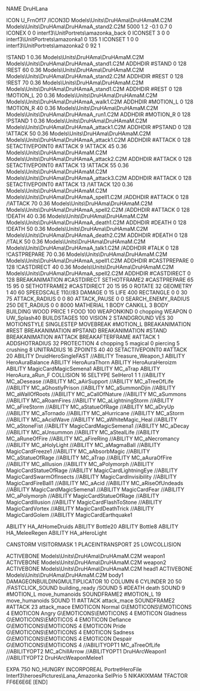 NAME DruHLana

ICON U_FrnOf17
/ICON3D Models\Units\DruHAma\DruHAmaM.C2M Models\Units\DruHAma\DruHAmaA_stand2.C2M 5000 1.2 -0.1 0.7 0  
ICONEX 0 0 interf3\UnitPortrets\amazonka_back 0
ICONSET 3 0 0 interf3\UnitPortrets\amazonka1 0 135 1
ICONSET 1 0 0 interf3\UnitPortrets\amazonka2 0 92 1

!STAND          1 0.36 Models\Units\DruHAma\DruHAmaM.C2M Models\Units\DruHAma\DruHAmaA_stand1.C2M
ADDHDIR #STAND 0 128
!REST          60 0.36 Models\Units\DruHAma\DruHAmaM.C2M Models\Units\DruHAma\DruHAmaA_stand2.C2M
ADDHDIR #REST 0 128
!REST          70 0.36 Models\Units\DruHAma\DruHAmaM.C2M Models\Units\DruHAma\DruHAmaA_stand1.C2M
ADDHDIR #REST 0 128
!MOTION_L      20 0.36 Models\Units\DruHAma\DruHAmaM.C2M Models\Units\DruHAma\DruHAmaA_walk1.C2M
ADDHDIR #MOTION_L 0 128
!MOTION_R      40 0.36 Models\Units\DruHAma\DruHAmaM.C2M Models\Units\DruHAma\DruHAmaA_run1.C2M
ADDHDIR #MOTION_R 0 128
!PSTAND        1  0.36 Models\Units\DruHAma\DruHAmaM.C2M Models\Units\DruHAma\DruHAmaA_attack1.C2M
ADDHDIR #PSTAND 0 128 
!ATTACK        50 0.36 Models\Units\DruHAma\DruHAmaM.C2M Models\Units\DruHAma\DruHAmaA_attack1.C2M
ADDHDIR #ATTACK 0 128
SETACTIVEPOINT0 #ATTACK 9
!ATTACK        45 0.36 Models\Units\DruHAma\DruHAmaM.C2M Models\Units\DruHAma\DruHAmaA_attack2.C2M
ADDHDIR #ATTACK 0 128
SETACTIVEPOINT0 #ATTACK 13
!ATTACK        55 0.36 Models\Units\DruHAma\DruHAmaM.C2M Models\Units\DruHAma\DruHAmaA_attack3.C2M
ADDHDIR #ATTACK 0 128
SETACTIVEPOINT0 #ATTACK 13
/!ATTACK       120 0.36 Models\Units\DruHAma\DruHAmaM.C2M Models\Units\DruHAma\DruHAmaA_spell1.C2M
/ADDHDIR #ATTACK 0 128
/!ATTACK        70 0.36 Models\Units\DruHAma\DruHAmaM.C2M Models\Units\DruHAma\DruHAmaA_spell2.C2M
/ADDHDIR #ATTACK 0 128
!DEATH         40 0.36 Models\Units\DruHAma\DruHAmaM.C2M Models\Units\DruHAma\DruHAmaA_death1.C2M
ADDHDIR #DEATH 0 128
!DEATH         50 0.36 Models\Units\DruHAma\DruHAmaM.C2M Models\Units\DruHAma\DruHAmaA_death2.C2M
ADDHDIR #DEATH 0 128
/!TALK         50 0.36 Models\Units\DruHAma\DruHAmaM.C2M Models\Units\DruHAma\DruHAmaA_talk1.C2M
/ADDHDIR #TALK 0 128
!CASTPREPARE   70  0.36 Models\Units\DruHAma\DruHAmaM.C2M Models\Units\DruHAma\DruHAmaA_spell1.C2M
ADDHDIR #CASTPREPARE 0 128
!CASTDIRECT    40  0.36 Models\Units\DruHAma\DruHAmaM.C2M Models\Units\DruHAma\DruHAmaA_spell2.C2M
ADDHDIR #CASTDIRECT 0 128
BREAKANIMATION #CASTDIRECT
SETHOTFRAME2 #CASTPREPARE 65 15 95 0
SETHOTFRAME2 #CASTDIRECT 20 15 95 0
ROTATE 32
GEOMETRY 1 40 60
SPEEDSCALE 110//83
DAMAGE   0 15
LIFE     400
RECTANGLE 0 0 30 75
ATTACK_RADIUS 0 0 80
ATTACK_PAUSE 0 0
SEARCH_ENEMY_RADIUS 250
DET_RADIUS 0 0 8000
MATHERIAL 1 BODY
CANKILL 3 BODY BUILDING WOOD
PRICE 1 FOOD 100
WEAPONKIND 0 chopping
WEAPON 0 UW_Splash40
BUILDSTAGES 100
VISION 2
STANDGROUND
VES 30
MOTIONSTYLE SINGLESTEP
MOVEBREAK #MOTION_L
BREAKANIMATION #REST
BREAKANIMATION #PSTAND
BREAKANIMATION #STAND
BREAKANIMATION #ATTACK
BREAKAFTERFRAME #ATTACK 1
ADDSHOTRADIUS 32
PROTECTION 4 chopping 5 magical 0 piercing 5 crushing 8
UNITRADIUS 16
ZPOINTS 40 40
SETACTIVEPOINT0 #ATTACK 20
ABILITY DruidHeroSingleFAST
//ABILITY Treasure_Weapon_1
ABILITY HeroAuraBalance
ABILITY HeroAuraThorn
ABILITY HeroAuraHeroizm
ABILITY MagicCardMagicSemena1
ABILITY MC_aTrap
ABILITY HeroAura_aRun_F
COLLISION 16
SELTYPE SelHero1 1 1
//ABILITY MC_aDesease
//ABILITY MC_aAirSupport
//ABILITY MC_aTreeOfLife
//ABILITY MC_aGhostlyPrison
//ABILITY MC_aSummonDjin
//ABILITY MC_aWallOfRoots
//ABILITY MC_aCallOfNature
//ABILITY MC_aSummons
//ABILITY MC_aRoamFires
//ABILITY MC_aLightningStorm
//ABILITY MC_aFireStorm
//ABILITY MC_aStatueOfRage
//ABILITY MC_aDryUp
//ABILITY MC_aTornado
//ABILITY MC_aHurricane
//ABILITY MC_aStorm
//ABILITY MC_aAcidWave
//ABILITY MC_aWhiteMagic_Heal
//ABILITY MC_aStoneFist
//ABILITY MagicCardMagicSemena1
//ABILITY MC_aDecay
//ABILITY MC_aUnsummon
//ABILITY MC_aStealLife
//ABILITY MC_aRuneOfFire
//ABILITY MC_aFireRing
//ABILITY MC_aNecromancy
//ABILITY MC_aHolyLight
//ABILITY MC_aMagmaBall
//ABILITY MagicCardFreeze1
//ABILITY MC_aAbsorbMagic
//ABILITY MC_aStatueOfRage
//ABILITY MC_aTrap
//ABILITY MC_aAuraOfFire
//ABILITY MC_aIllusion
//ABILITY MC_aPolymorph
//ABILITY MagicCardStatueOfRage
//ABILITY MagicCardLightningEye
//ABILITY MagicCardSwarmOfInsects
//ABILITY MagicCardInvisibility
//ABILITY MagicCardFireBall1
//ABILITY MC_aAcid
//ABILITY MC_aRiseOfUndeads
//ABILITY MagicCardMagicSemena1
//ABILITY MagicCardFear
//ABILITY MC_aPolymorph
//ABILITY MagicCardStatueOfRage
//ABILITY MagicCardIllusion
//ABILITY MagicCardFlashToStone
//ABILITY MagicCardVortex
//ABILITY MagicCardDeathTrick
//ABILITY MagicCardGolem
//ABILITY MagicCardEarthquake1

ABILITY HA_AtHomeDruids
ABILITY Bottle20
ABILITY Bottle8
ABILITY HA_MeleeRegen
ABILITY HA_aHeroLight

CANSTORM
VISITORMASK 1
PLACEINTRANSPORT 25
LOWCOLLISION

ACTIVEBONE Models\Units\DruHAma\DruHAmaM.C2M weapon1
ACTIVEBONE Models\Units\DruHAma\DruHAmaM.C2M weapon2
ACTIVEBONE Models\Units\DruHAma\DruHAmaM.C2M head1
ACTIVEBONE Models\Units\DruHAma\DruHAmaM.C2M body1
DAMAGEONBUILDINGMULTIPLICATOR 10
COLUMN 6
CYLINDER 20 50
/FASTCLICK_SOUND building_ready
/SOUND 5 #DEATH death
SOUND 9 #MOTION_L move_humanoids
SOUNDFRAME2 #MOTION_L 19 move_humanoids
SOUND 11 #ATTACK attack_mace
SOUNDFRAME2 #ATTACK 23 attack_mace
EMOTICON Normal G\EMOTICONS\EMOTICONS 4
EMOTICON Angry G\EMOTICONS\EMOTICONS 4
EMOTICON Gladness G\EMOTICONS\EMOTICOS 4
EMOTICON Defiance G\EMOTICONS\EMOTICONS 4
EMOTICON Pride G\EMOTICONS\EMOTICONS 4
EMOTICON Sadness G\EMOTICONS\EMOTICONS 4
EMOTICON Despair G\EMOTICONS\EMOTICONS 4
//ABILITYOPT1 MC_aTreeOfLife
//ABILITYOPT2 MC_aChillArrow
//ABILITYOPT1 DruHArcWeapon1
//ABILITYOPT2 DruHArcWeaponMelee1

EXPA 750
NO_HUNGRY
INCORPOREAL
PortretHeroFile Interf3\heroesPictures\Lana_Amazonka
SelPrio 5
NIKAKIXMAM
TFACTOR FF6E6E6E
[END]

